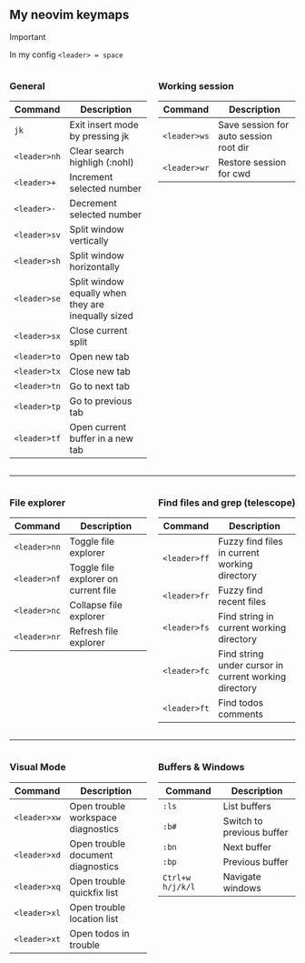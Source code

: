 ## My neovim keymaps

> [!important] 
> In my config `<leader> = space`


<div style="display: flex; gap: 20px;">

<div style="flex: 1;">

### General

| Command      | Description                                        |
| ------------ | -------------------------------------------------- |
| `jk`         | Exit insert mode by pressing jk                    |
| `<leader>nh` | Clear search highligh (:nohl)                      |
| `<leader>+`  | Increment selected number                          |
| `<leader>-`  | Decrement selected number                          |
| `<leader>sv` | Split window vertically                            |
| `<leader>sh` | Split window horizontally                          |
| `<leader>se` | Split window equally when they are inequally sized |
| `<leader>sx` | Close current split                                |
| `<leader>to` | Open new tab                                       |
| `<leader>tx` | Close new tab                                      |
| `<leader>tn` | Go to next tab                                     |
| `<leader>tp` | Go to previous tab                                 |
| `<leader>tf` | Open current buffer in a new tab                   |


</div>

<div style="flex: 1;">

### Working session
| Command      | Description                            |
| ------------ | -------------------------------------- |
| `<leader>ws` | Save session for auto session root dir |
| `<leader>wr` | Restore session for cwd                |

</div>

</div>

---

<div style="display: flex; gap: 20px;">

<div style="flex: 1;">

### File explorer
| Command      | Description                          |
| ------------ | ------------------------------------ |
| `<leader>nn` | Toggle file explorer                 |
| `<leader>nf` | Toggle file explorer on current file |
| `<leader>nc` | Collapse file explorer               |
| `<leader>nr` | Refresh file explorer                |

</div>

<div style="flex: 1;">

### Find files and grep (telescope)
| Command      | Description                                           |
| ------------ | ----------------------------------------------------- |
| `<leader>ff` | Fuzzy find files in current working directory         |
| `<leader>fr` | Fuzzy find recent files                               |
| `<leader>fs` | Find string in current working directory              |
| `<leader>fc` | Find string under cursor in current working directory |
| `<leader>ft` | Find todos comments                                   |

</div>

</div>

---


<div style="display: flex; gap: 20px;">

<div style="flex: 1;">

### Visual Mode
| Command      | Description                        |
| ------------ | ---------------------------------- |
| `<leader>xw` | Open trouble workspace diagnostics |
| `<leader>xd` | Open trouble document diagnostics  |
| `<leader>xq` | Open trouble quickfix list         |
| `<leader>xl` | Open trouble location list         |
| `<leader>xt` | Open todos in trouble              |

</div>

<div style="flex: 1;">

### Buffers & Windows
| Command          | Description               |
| ---------------- | ------------------------- |
| `:ls`            | List buffers              |
| `:b#`            | Switch to previous buffer |
| `:bn`            | Next buffer               |
| `:bp`            | Previous buffer           |
| `Ctrl+w h/j/k/l` | Navigate windows          |

</div>

</div>